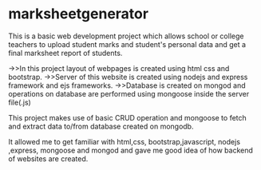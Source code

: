 # marksheetgenerator

This is a basic web development project which allows school or college teachers to upload student marks and student's personal data and get a final marksheet report of students.

->>In this project layout of webpages is created using html css and bootstrap. ->>Server of this website is created using nodejs and express framework and ejs frameworks. ->>Database is created on mongod and operations on database are performed using mongoose inside the server file(.js)

This project makes use of basic CRUD operation and mongoose to fetch and extract data to/from database created on mongodb.

It allowed me to get familiar with html,css, bootstrap,javascript, nodejs ,express, mongoose and mongod and gave me good idea of how backend of websites are created.
